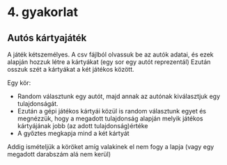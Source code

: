 # 4. gyakorlat

## Autós kártyajáték

A játék kétszemélyes.
A csv fájlból olvassuk be az autók adatai, és ezek alapján hozzuk létre a kártyákat (egy sor egy autót reprezentál)
Ezután osszuk szét a kártyákat a két játékos között.

Egy kör:
- Random választunk egy autót, majd annak az autónak kiválasztjuk egy tulajdonságát.
- Ezután a gépi játékos kártyái közül is random választunk egyet és megnézzük, hogy a megadott tulajdonság alapján melyik játékos kártyájának jobb (az adott tulajdonság)értéke
- A győztes megkapja mind a két kártyát

Addig ismételjük a köröket amíg valakinek el nem fogy a lapja (vagy egy megadott darabszám alá nem kerül)
